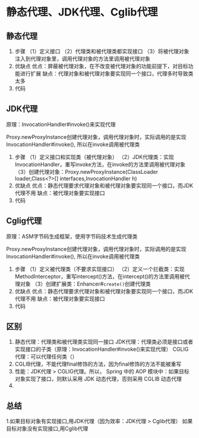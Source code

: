 # 静态代理、JDK代理、Cglib代理

## 静态代理

1. 步骤
   （1）定义接口
   （2）代理类和被代理类都实现接口
   （3）将被代理对象注入到代理对象里，调用代理对象的方法里调用被代理对象
2. 优缺点
   优点：屏蔽被代理对象，在不改变被代理对象的功能前提下，对目标功能进行扩展
   缺点：代理对象和被代理对象要实现同一个接口，代理多时导致类太多
3. 代码



## JDK代理

原理：InvocationHandler#invoke()来实现代理

Proxy.newProxyInstance创建代理对象，调用代理对象时，实际调用的是实现InvocationHandler#invoke(), 所以在invoke调用被代理类

1. 步骤
   （1）定义接口和实现类（被代理对象）
   （2）JDK代理类：实现InvocationHandler，重写invoke方法，在invoke的方法里调用被代理对象
   （3）创建代理对象：Proxy.newProxyInstance(ClassLoader loader,Class<?>[] interfaces,InvocationHandler h)
2. 优缺点
   优点：静态代理要求代理对象和被代理对象要实现同一个接口，而JDK代理不用
   缺点：被代理对象要实现接口
3. 代码



## Cglig代理

原理：ASM字节码生成框架，使用字节码技术生成代理类

Proxy.newProxyInstance创建代理对象，调用代理对象时，实际调用的是实现InvocationHandler#invoke(), 所以在invoke调用被代理类

1. 步骤
   （1）定义被代理类（不要求实现接口）
   （2）定义一个拦截类：实现MethodInterceptor，重写intercept()方法，在intercept()的方法里调用被代理对象
   （3）创建扩展类：Enhancer#`create()`创建代理类
2. 优缺点
   优点：静态代理要求代理对象和被代理对象要实现同一个接口，而JDK代理不用
   缺点：被代理对象要实现接口
3. 代码



## 区别

1. 静态代理：代理类和被代理类实现同一接口
   JDK代理：代理类必须是接口或者实现接口的子类（原理：InvocationHandler#invoke()来实现代理）
   CGLIG代理：可以代理任何类（）
2. CGLIB代理，不能代理final修饰的方法，因为final修饰的方法不能被重写
3. 性能：JDK代理 > CGLIG代理。所以， Spring 中的 AOP 模块中：如果目标对象实现了接口，则默认采用 JDK 动态代理，否则采用 CGLIB 动态代理
4. 



## 总结

1.如果目标对象有实现接口,用JDK代理（因为效率：JDK代理 > Cglib代理）
   如果目标对象没有实现接口,用Cglib代理

